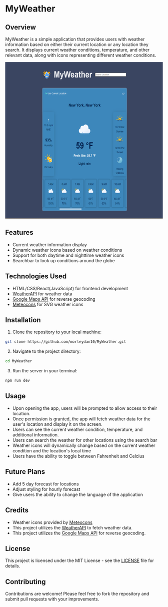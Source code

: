 # MyWeather

## Overview
MyWeather is a simple application that provides users with weather information based on either their current location or any location they search. It displays current weather conditions, temperature, and other relevant data, along with icons representing different weather conditions.

<img src='MyWeather/src/assets/MyWeather Home Snap.png' height="500px" width="600px"/>

## Features
- Current weather information display
- Dynamic weather icons based on weather conditions
- Support for both daytime and nighttime weather icons
- Searchbar to look up conditions around the globe

## Technologies Used
- HTML/CSS/React(JavaScript) for frontend development
- [WeatherAPI](https://www.weatherapi.com/) for weather data
- [Google Maps API](https://developers.google.com/maps) for reverse geocoding
- [Meteocons](https://bas.dev/work/meteocons) for SVG weather icons

## Installation
1. Clone the repository to your local machine:

```bash
git clone https://github.com/morleydan10/MyWeather.git
```

2. Navigate to the project directory:

```bash
cd MyWeather
```

3. Run the server in your terminal:

```bash
npm run dev
```

## Usage
- Upon opening the app, users will be prompted to allow access to their location.
- Once permission is granted, the app will fetch weather data for the user's location and display it on the screen.
- Users can see the current weather condition, temperature, and additional information.
- Users can search the weather for other locations using the search bar
- Weather icons will dynamically change based on the current weather condition and the location's local time
- Users have the ability to toggle between Fahrenheit and Celcius

## Future Plans
- Add 5 day forecast for locations
- Adjust styling for hourly forecast
- Give users the ability to change the language of the application

## Credits
- Weather icons provided by [Meteocons](https://bas.dev/work/meteocons)
- This project utilizes the [WeatherAPI](https://www.weatherapi.com/) to fetch weather data.
- This project utilizes the [Google Maps API](https://developers.google.com/maps) for reverse geocoding.

## License
This project is licensed under the MIT License - see the [LICENSE](LICENSE) file for details.

## Contributing
Contributions are welcome! Please feel free to fork the repository and submit pull requests with your improvements.
